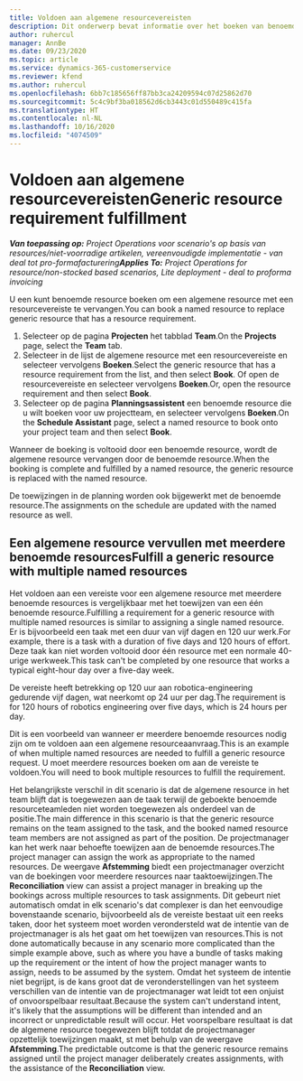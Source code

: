 ```yaml
---
title: Voldoen aan algemene resourcevereisten
description: Dit onderwerp bevat informatie over het boeken van benoemde resources voor een algemene resourcevereiste.
author: ruhercul
manager: AnnBe
ms.date: 09/23/2020
ms.topic: article
ms.service: dynamics-365-customerservice
ms.reviewer: kfend
ms.author: ruhercul
ms.openlocfilehash: 6bb7c185656ff87bb3ca24209594c07d25862d70
ms.sourcegitcommit: 5c4c9bf3ba018562d6cb3443c01d550489c415fa
ms.translationtype: HT
ms.contentlocale: nl-NL
ms.lasthandoff: 10/16/2020
ms.locfileid: "4074509"
---
```

# <a name="generic-resource-requirement-fulfillment"></a><span data-ttu-id="c5507-103">Voldoen aan algemene resourcevereisten</span><span class="sxs-lookup"><span data-stu-id="c5507-103">Generic resource requirement fulfillment</span></span>

<span data-ttu-id="c5507-104">_**Van toepassing op:** Project Operations voor scenario's op basis van resources/niet-voorradige artikelen, vereenvoudigde implementatie - van deal tot pro-formafacturering_</span><span class="sxs-lookup"><span data-stu-id="c5507-104">_**Applies To:** Project Operations for resource/non-stocked based scenarios, Lite deployment - deal to proforma invoicing_</span></span>

<span data-ttu-id="c5507-105">U een kunt benoemde resource boeken om een algemene resource met een resourcevereiste te vervangen.</span><span class="sxs-lookup"><span data-stu-id="c5507-105">You can book a named resource to replace generic resource that has a resource requirement.</span></span>

1. <span data-ttu-id="c5507-106">Selecteer op de pagina **Projecten** het tabblad **Team**.</span><span class="sxs-lookup"><span data-stu-id="c5507-106">On the **Projects** page, select the **Team** tab.</span></span>
2. <span data-ttu-id="c5507-107">Selecteer in de lijst de algemene resource met een resourcevereiste en selecteer vervolgens **Boeken**.</span><span class="sxs-lookup"><span data-stu-id="c5507-107">Select the generic resource that has a resource requirement from the list, and then select **Book**.</span></span> <span data-ttu-id="c5507-108">Of open de resourcevereiste en selecteer vervolgens **Boeken**.</span><span class="sxs-lookup"><span data-stu-id="c5507-108">Or, open the resource requirement and then select **Book**.</span></span>
3. <span data-ttu-id="c5507-109">Selecteer op de pagina **Planningsassistent** een benoemde resource die u wilt boeken voor uw projectteam, en selecteer vervolgens **Boeken**.</span><span class="sxs-lookup"><span data-stu-id="c5507-109">On the **Schedule Assistant** page, select a named resource to book onto your project team and then select **Book**.</span></span>

<span data-ttu-id="c5507-110">Wanneer de boeking is voltooid door een benoemde resource, wordt de algemene resource vervangen door de benoemde resource.</span><span class="sxs-lookup"><span data-stu-id="c5507-110">When the booking is complete and fulfilled by a named resource, the generic resource is replaced with the named resource.</span></span>

<span data-ttu-id="c5507-111">De toewijzingen in de planning worden ook bijgewerkt met de benoemde resource.</span><span class="sxs-lookup"><span data-stu-id="c5507-111">The assignments on the schedule are updated with the named resource as well.</span></span>

## <a name="fulfill-a-generic-resource-with-multiple-named-resources"></a><span data-ttu-id="c5507-112">Een algemene resource vervullen met meerdere benoemde resources</span><span class="sxs-lookup"><span data-stu-id="c5507-112">Fulfill a generic resource with multiple named resources</span></span>
<span data-ttu-id="c5507-113">Het voldoen aan een vereiste voor een algemene resource met meerdere benoemde resources is vergelijkbaar met het toewijzen van een één benoemde resource.</span><span class="sxs-lookup"><span data-stu-id="c5507-113">Fulfilling a requirement for a generic resource with multiple named resources is similar to assigning a single named resource.</span></span> <span data-ttu-id="c5507-114">Er is bijvoorbeeld een taak met een duur van vijf dagen en 120 uur werk.</span><span class="sxs-lookup"><span data-stu-id="c5507-114">For example, there is a task with a duration of five days and 120 hours of effort.</span></span> <span data-ttu-id="c5507-115">Deze taak kan niet worden voltooid door één resource met een normale 40-urige werkweek.</span><span class="sxs-lookup"><span data-stu-id="c5507-115">This task can't be completed by one resource that works a typical eight-hour day over a five-day week.</span></span> 

<span data-ttu-id="c5507-116">De vereiste heeft betrekking op 120 uur aan robotica-engineering gedurende vijf dagen, wat neerkomt op 24 uur per dag.</span><span class="sxs-lookup"><span data-stu-id="c5507-116">The requirement is for 120 hours of robotics engineering over five days, which is 24 hours per day.</span></span>

<span data-ttu-id="c5507-117">Dit is een voorbeeld van wanneer er meerdere benoemde resources nodig zijn om te voldoen aan een algemene resourceaanvraag.</span><span class="sxs-lookup"><span data-stu-id="c5507-117">This is an example of when multiple named resources are needed to fulfill a generic resource request.</span></span> <span data-ttu-id="c5507-118">U moet meerdere resources boeken om aan de vereiste te voldoen.</span><span class="sxs-lookup"><span data-stu-id="c5507-118">You will need to book multiple resources to fulfill the requirement.</span></span>

<span data-ttu-id="c5507-119">Het belangrijkste verschil in dit scenario is dat de algemene resource in het team blijft dat is toegewezen aan de taak terwijl de geboekte benoemde resourceteamleden niet worden toegewezen als onderdeel van de positie.</span><span class="sxs-lookup"><span data-stu-id="c5507-119">The main difference in this scenario is that the generic resource remains on the team assigned to the task, and the booked named resource team members are not assigned as part of the position.</span></span> <span data-ttu-id="c5507-120">De projectmanager kan het werk naar behoefte toewijzen aan de benoemde resources.</span><span class="sxs-lookup"><span data-stu-id="c5507-120">The project manager can assign the work as appropriate to the named resources.</span></span> <span data-ttu-id="c5507-121">De weergave **Afstemming** biedt een projectmanager overzicht van de boekingen voor meerdere resources naar taaktoewijzingen.</span><span class="sxs-lookup"><span data-stu-id="c5507-121">The **Reconciliation** view can assist a project manager in breaking up the bookings across multiple resources to task assignments.</span></span> <span data-ttu-id="c5507-122">Dit gebeurt niet automatisch omdat in elk scenario's dat complexer is dan het eenvoudige bovenstaande scenario, bijvoorbeeld als de vereiste bestaat uit een reeks taken, door het systeem moet worden verondersteld wat de intentie van de projectmanager is als het gaat om het toewijzen van resources.</span><span class="sxs-lookup"><span data-stu-id="c5507-122">This is not done automatically because in any scenario more complicated than the simple example above, such as where you have a bundle of tasks making up the requirement or the intent of how the project manager wants to assign, needs to be assumed by the system.</span></span> <span data-ttu-id="c5507-123">Omdat het systeem de intentie niet begrijpt, is de kans groot dat de veronderstellingen van het systeem verschillen van de intentie van de projectmanager wat leidt tot een onjuist of onvoorspelbaar resultaat.</span><span class="sxs-lookup"><span data-stu-id="c5507-123">Because the system can't understand intent, it's likely that the assumptions will be different than intended and an incorrect or unpredictable result will occur.</span></span> <span data-ttu-id="c5507-124">Het voorspelbare resultaat is dat de algemene resource toegewezen blijft totdat de projectmanager opzettelijk toewijzingen maakt, st met behulp van de weergave **Afstemming**.</span><span class="sxs-lookup"><span data-stu-id="c5507-124">The predictable outcome is that the generic resource remains assigned until the project manager deliberately creates assignments, with the assistance of the **Reconciliation** view.</span></span>


